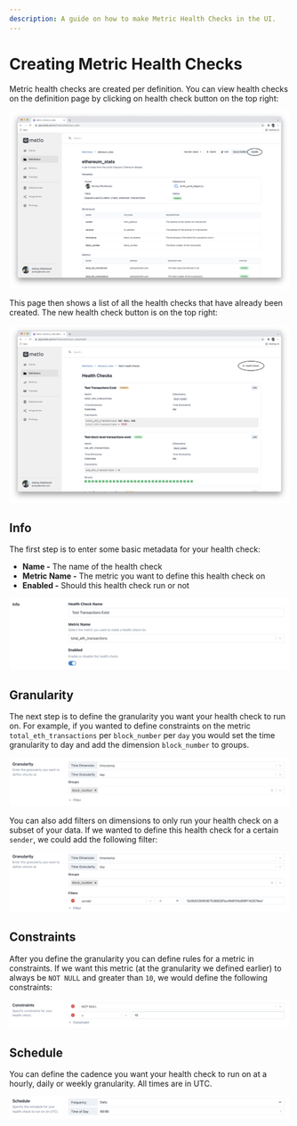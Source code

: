 ```yaml
---
description: A guide on how to make Metric Health Checks in the UI.
---
```


# Creating Metric Health Checks

Metric health checks are created per definition. You can view health checks on the definition page by clicking on health check button on the top right:

![](<../.gitbook/assets/Screen Shot 2021-10-21 at 11.24.27 AM.png>)

This page then shows a list of all the health checks that have already been created. The new health check button is on the top right:

![](<../.gitbook/assets/Screen Shot 2021-10-21 at 11.44.30 AM.png>)

## Info

The first step is to enter some basic metadata for your health check:

* **Name -** The name of the health check
* **Metric Name -** The metric you want to define this health check on
* **Enabled -** Should this health check run or not

![](<../.gitbook/assets/Screen Shot 2021-10-21 at 11.49.45 AM.png>)

## Granularity

The next step is to define the granularity you want your health check to run on. For example, if you wanted to define constraints on the metric `total_eth_transactions` per `block_number` per `day` you would set the time granularity to day and add the dimension `block_number` to groups.

![](<../.gitbook/assets/Screen Shot 2021-10-21 at 12.22.24 PM.png>)

You can also add filters on dimensions to only run your health check on a subset of your data. If we wanted to define this health check for a certain `sender`, we could add the following filter:

![](<../.gitbook/assets/Screen Shot 2021-10-21 at 12.32.45 PM.png>)

## Constraints

After you define the granularity you can define rules for a metric in constraints. If we want this metric (at the granularity we defined earlier) to always be `NOT NULL` and greater than `10`, we would define the following constraints:

![](<../.gitbook/assets/Screen Shot 2021-10-21 at 12.34.21 PM.png>)

## Schedule

You can define the cadence you want your health check to run on at a hourly, daily or weekly granularity. All times are in UTC.

![](<../.gitbook/assets/Screen Shot 2021-10-21 at 12.57.19 PM.png>)
